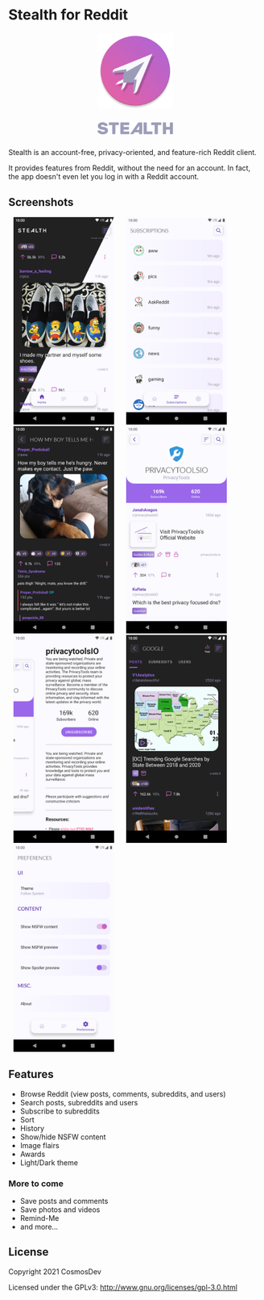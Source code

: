 # Stealth for Reddit

<p align="center"><img src="app/src/main/res/mipmap-xxxhdpi/ic_launcher_round.png" width="150"></p>
<p align="center"><img src="screenshots/logo.png" width="150" hspace="10" vspace="10"></p> 

Stealth is an account-free, privacy-oriented, and feature-rich Reddit client. 

It provides features from Reddit, without the need for an account. In fact, the app doesn't even let you log in with a Reddit account.


## Screenshots

<img src="screenshots/home.png" width="200" hspace="10"/>

<img src="screenshots/subscriptions.png" width="200" hspace="10"/>

<img src="screenshots/post.png" width="200" hspace="10"/>

<img src="screenshots/sub_1.png" width="200" hspace="10"/>

<img src="screenshots/sub_2.png" width="200" hspace="10"/>

<img src="screenshots/search.png" width="200" hspace="10"/>

<img src="screenshots/preferences.png" width="200" hspace="10"/>

## Features

- Browse Reddit (view posts, comments, subreddits, and users)
- Search posts, subreddits and users
- Subscribe to subreddits
- Sort
- History
- Show/hide NSFW content
- Image flairs
- Awards
- Light/Dark theme

 ### More to come

 - Save posts and comments
 - Save photos and videos
 - Remind-Me
 - and more...

## License

Copyright 2021 CosmosDev

Licensed under the GPLv3: http://www.gnu.org/licenses/gpl-3.0.html
